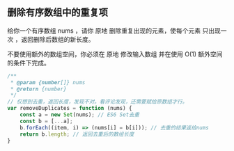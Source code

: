 ## 删除有序数组中的重复项

给你一个有序数组 nums ，请你 原地 删除重复出现的元素，使每个元素 只出现一次 ，返回删除后数组的新长度。

不要使用额外的数组空间，你必须在 原地 修改输入数组 并在使用 O(1) 额外空间的条件下完成。

```javascript
/**
 * @param {number[]} nums
 * @return {number}
 */
// 仅想到去重，返回长度，发现不对。看评论发现，还需要赋给原数组才行。
var removeDuplicates = function (nums) {
    const a = new Set(nums); // ES6 Set去重
    const b = [...a];
    b.forEach((item, i) => (nums[i] = b[i])); // 去重的结果返给nums
    return b.length; // 返回去重后的数组长度
}
```

